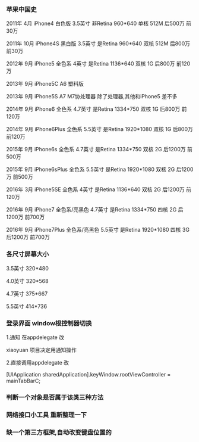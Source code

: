 ### 苹果中国史

2011年 4月  iPhone4 白色版  3.5英寸 非Retina 960*640 单核 512M 后500万 前30万 

2011年 10月 iPhone4S 黑白版 3.5英寸 是Retina 960*640 双核 512M 后800万
前30万

2012年 9月  iPhone5  全色系 4英寸 是Retina 1136*640 双核 1G 后800万 前120万

2013年 9月  iPhone5C A6 塑料版

2013年 9月  iPhone5S A7 M7协处理器  除了处理器,其他和iPhone5 差不多

2014年 9月  iPhone6 全色系 4.7英寸 是Retina 1334*750 双核 1G 后800万 前120万

2014年 9月  iPhone6Plus 全色系 5.5英寸 是Retina 1920*1080 双核 1G 后800万 前120万 

2015年 9月  iPhone6s 全色系 4.7英寸 是Retina 1334*750 双核 2G 后1200万 前500万

2015年 9月  iPhone6sPlus 全色系 5.5英寸 是Retina 1920*1080 双核 2G 后1200万 前500万

2016年 3月  iPhone5SE 全色系 4英寸 是Retina 1136*640 双核 2G 后1200万 前120万 

2016年 9月  iPhone7 全色系/亮黑色 4.7英寸 是Retina 1334*750 四核 2G 后1200万 前700万

2016年 9月  iPhone7Plus 全色系/亮黑色 5.5英寸 是Retina 1920*1080 四核 3G 后1200万 前700万

### 各尺寸屏幕大小

3.5英寸 320*480

4.0英寸 320*568

4.7英寸 375*667

5.5英寸 414*736 

### 登录界面 window根控制器切换 

1.通知 在appdelegate 改

xiaoyuan 项目决定用通知操作

2.直接调用appdelegate 改
 
[UIApplication sharedApplication].keyWindow.rootViewController = mainTabBarC;

### 判断一个对象是否属于该类三种方法

### 网络接口小工具 重新整理一下

### 缺一个第三方框架,自动改变键盘位置的

